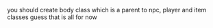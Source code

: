 you should create body class which is a parent to npc, player and item classes
guess that is all for now
